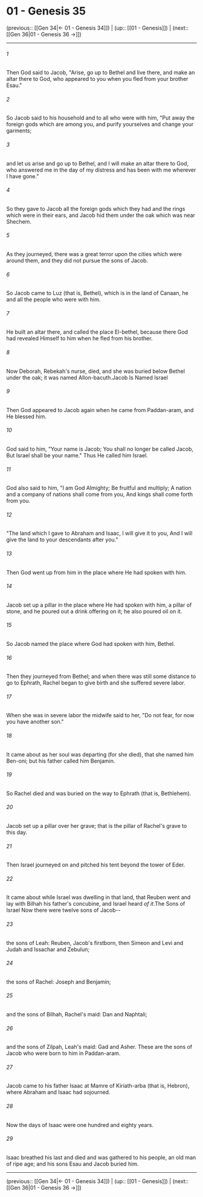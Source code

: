 # 01 - Genesis 35

(previous:: [[Gen 34|← 01 - Genesis 34]]) | (up:: [[01 - Genesis]]) | (next:: [[Gen 36|01 - Genesis 36 →]])

***


###### 1 
Then God said to Jacob, "Arise, go up to Bethel and live there, and make an altar there to God, who appeared to you when you fled from your brother Esau." 

###### 2 
So Jacob said to his household and to all who were with him, "Put away the foreign gods which are among you, and purify yourselves and change your garments; 

###### 3 
and let us arise and go up to Bethel, and I will make an altar there to God, who answered me in the day of my distress and has been with me wherever I have gone." 

###### 4 
So they gave to Jacob all the foreign gods which they had and the rings which were in their ears, and Jacob hid them under the oak which was near Shechem. 

###### 5 
As they journeyed, there was a great terror upon the cities which were around them, and they did not pursue the sons of Jacob. 

###### 6 
So Jacob came to Luz (that is, Bethel), which is in the land of Canaan, he and all the people who were with him. 

###### 7 
He built an altar there, and called the place El-bethel, because there God had revealed Himself to him when he fled from his brother. 

###### 8 
Now Deborah, Rebekah's nurse, died, and she was buried below Bethel under the oak; it was named Allon-bacuth.Jacob Is Named Israel 

###### 9 
Then God appeared to Jacob again when he came from Paddan-aram, and He blessed him. 

###### 10 
God said to him, "Your name is Jacob; You shall no longer be called Jacob, But Israel shall be your name." Thus He called him Israel. 

###### 11 
God also said to him, "I am God Almighty; Be fruitful and multiply; A nation and a company of nations shall come from you, And kings shall come forth from you. 

###### 12 
"The land which I gave to Abraham and Isaac, I will give it to you, And I will give the land to your descendants after you." 

###### 13 
Then God went up from him in the place where He had spoken with him. 

###### 14 
Jacob set up a pillar in the place where He had spoken with him, a pillar of stone, and he poured out a drink offering on it; he also poured oil on it. 

###### 15 
So Jacob named the place where God had spoken with him, Bethel. 

###### 16 
Then they journeyed from Bethel; and when there was still some distance to go to Ephrath, Rachel began to give birth and she suffered severe labor. 

###### 17 
When she was in severe labor the midwife said to her, "Do not fear, for now you have another son." 

###### 18 
It came about as her soul was departing (for she died), that she named him Ben-oni; but his father called him Benjamin. 

###### 19 
So Rachel died and was buried on the way to Ephrath (that is, Bethlehem). 

###### 20 
Jacob set up a pillar over her grave; that is the pillar of Rachel's grave to this day. 

###### 21 
Then Israel journeyed on and pitched his tent beyond the tower of Eder. 

###### 22 
It came about while Israel was dwelling in that land, that Reuben went and lay with Bilhah his father's concubine, and Israel heard _of it_.The Sons of Israel Now there were twelve sons of Jacob-- 

###### 23 
the sons of Leah: Reuben, Jacob's firstborn, then Simeon and Levi and Judah and Issachar and Zebulun; 

###### 24 
the sons of Rachel: Joseph and Benjamin; 

###### 25 
and the sons of Bilhah, Rachel's maid: Dan and Naphtali; 

###### 26 
and the sons of Zilpah, Leah's maid: Gad and Asher. These are the sons of Jacob who were born to him in Paddan-aram. 

###### 27 
Jacob came to his father Isaac at Mamre of Kiriath-arba (that is, Hebron), where Abraham and Isaac had sojourned. 

###### 28 
Now the days of Isaac were one hundred and eighty years. 

###### 29 
Isaac breathed his last and died and was gathered to his people, an old man of ripe age; and his sons Esau and Jacob buried him.

***

(previous:: [[Gen 34|← 01 - Genesis 34]]) | (up:: [[01 - Genesis]]) | (next:: [[Gen 36|01 - Genesis 36 →]])
